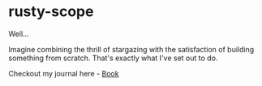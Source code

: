 # rusty-scope

Well... 

Imagine combining the thrill of stargazing with the satisfaction of building something from scratch. That's exactly what I've set out to do.

Checkout my journal here - [Book](https://bill-callahan.github.io/rusty-scope/journal/) 
